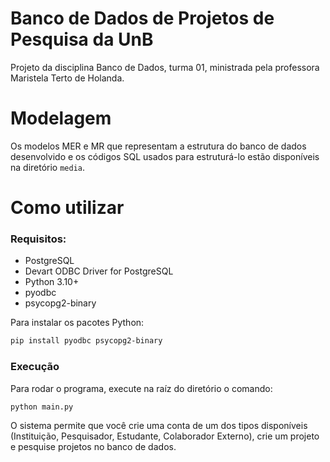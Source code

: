 # Banco de Dados de Projetos de Pesquisa da UnB

Projeto da disciplina Banco de Dados, turma 01, ministrada pela professora
Maristela Terto de Holanda.

# Modelagem

Os modelos MER e MR que representam a estrutura do banco de dados desenvolvido
e os códigos SQL usados para estruturá-lo estão disponíveis na diretório
`media`.

# Como utilizar

### Requisitos:
- PostgreSQL
- Devart ODBC Driver for PostgreSQL
- Python 3.10+
- pyodbc
- psycopg2-binary

Para instalar os pacotes Python:
```sh
pip install pyodbc psycopg2-binary
```

### Execução

Para rodar o programa, execute na raíz do diretório o comando:
```sh
python main.py
```

O sistema permite que você crie uma conta de um dos tipos disponíveis
(Instituição, Pesquisador, Estudante, Colaborador Externo), crie um projeto
e pesquise projetos no banco de dados.
